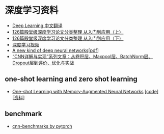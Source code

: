 # 深度学习资料

- [Deep Learning 中文翻译](https://github.com/exacity/deeplearningbook-chinese)
- [126篇殿堂级深度学习论文分类整理 从入门到应用（上）](https://zhuanlan.zhihu.com/p/25549497)
- [126篇殿堂级深度学习论文分类整理 从入门到应用（下）](https://zhuanlan.zhihu.com/p/25549585)
- [深度学习视频](http://space.bilibili.com/23852932/#!/channel/index)
- [A new kind of deep neural networks[pdf]](https://pan.baidu.com/s/1slxyOK9)
- [“CNN详解与实现”系列文章：从卷积层、Maxpool层、BatchNorm层、Dropout层到评价、优化与实战](https://deepnotes.io/implementing-cnn)

## one-shot learning and zero shot learning
- [One-shot Learning with Memory-Augmented Neural Networks](https://arxiv.org/abs/1605.06065) [[code]](https://github.com/llSourcell/How-to-Learn-from-Little-Data)
[[资料]](https://www.zhihu.com/question/50996014)



## benchmark
- [cnn-benchmarks by pytorch](https://github.com/jcjohnson/cnn-benchmarks)
